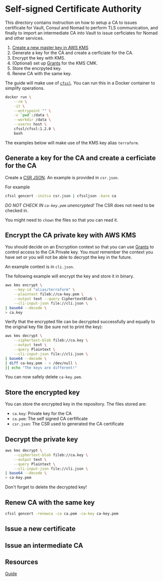 # Self-signed Certificate Authority

This directory contains instruction on how to setup a CA to issues certificate for Vault, Consul and
Nomad to perform TLS communication, and finally to import an intermediate CA into Vault to issue
cerficiates for Nomad and other services.

1. [Create a new master key in AWS KMS](https://docs.aws.amazon.com/kms/latest/developerguide/create-keys.html)
1. Generate a key for the CA and create a cerficiate for the CA.
1. Encrypt the key with KMS.
1. (Optional) set up [Grants](https://docs.aws.amazon.com/kms/latest/developerguide/grants.html) for the KMS CMK.
1. Store the encrpyted key.
1. Renew CA with the same key.

The guide will make use of [`cfssl`](https://github.com/cloudflare/cfssl). You can run this in a
Docker container to simplify operations.

```bash
docker run \
    --rm \
    -it \
    --entrypoint "" \
    -v `pwd`:/data \
    --workdir /data \
    --userns host \
    cfssl/cfssl:1.2.0 \
    bash
```

The examples below will make use of the KMS key alias `terraform`.

## Generate a key for the CA and create a cerficiate for the CA

Create a [CSR JSON](https://github.com/cloudflare/cfssl/wiki/Creating-a-new-CSR). An example is
provided in `csr.json`.

For example

```bash
cfssl gencert -initca csr.json | cfssljson -bare ca
```

*DO NOT CHECK IN `ca-key.pem` unencrypted!* The CSR does not need to be checked in.

You might need to `chown` the files so that you can read it.

## Encrypt the CA private key with AWS KMS

You should decide on an Encryption context so that you can use
[Grants](https://docs.aws.amazon.com/kms/latest/developerguide/grants.html) to control access
to the CA Private key. You _must_ remember the context you have set or you will not be able to
decrypt the key in the future.

An example context is in `cli.json`.

The following example will encrypt the key and store it in binary.

```bash
aws kms encrypt \
    --key-id "alias/terraform" \
    --plaintext fileb://ca-key.pem \
    --output text --query CiphertextBlob \
    --cli-input-json file://cli.json \
| base64 --decode \
> ca.key
```

Verify that the encrypted file can be decrypted successfully and equally to the original key file
(be sure not to print the key):

```bash
aws kms decrypt \
    --ciphertext-blob fileb://ca.key \
    --output text \
    --query Plaintext \
    --cli-input-json file://cli.json \
| base64 --decode \
| diff ca-key.pem - > /dev/null \
|| echo "The keys are different!"
```

You can now safely delete `ca-key.pem`.

## Store the encrypted key

You can store the encrypted key in the repository. The files stored are:

- `ca.key`: Private key for the CA
- `ca.pem`: The self signed CA cerfificate
- `csr.json`: The CSR used to generated the CA certificate

## Decrypt the private key

```bash
aws kms decrypt \
    --ciphertext-blob fileb://ca.key \
    --output text \
    --query Plaintext \
    --cli-input-json file://cli.json \
| base64 --decode \
> ca-key.pem
 ```

Don't forget to delete the decrypted key!

## Renew CA with the same key

```bash
cfssl gencert -renewca -ca ca.pem -ca-key ca-key.pem
```

## Issue a new certificate

## Issue an intermediate CA

## Resources

[Guide](https://technedigitale.com/archives/639)
